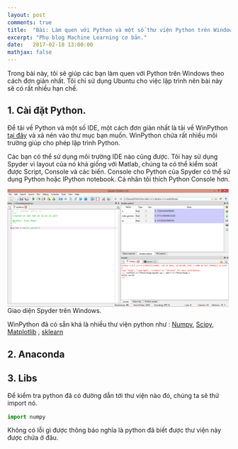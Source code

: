 ```yaml
---
layout: post
comments: true
title:  "Bài: Làm quen với Python và một số thư viện Python trên Windows"
excerpt: "Phụ blog Machine Learning cơ bản."
date:   2017-02-18 13:00:00
mathjax: false
---
```


Trong bài này, tôi sẽ giúp các bạn làm quen với Python trên Windows theo cách đơn giản nhất. 
Tôi chỉ sử dụng Ubuntu cho việc lập trình nên bài này sẽ có rất nhiều hạn chế.

## 1. Cài đặt Python.
Để tải về Python và một số IDE, một cách đơn giản nhất là tải về WinPython [tại đây](https://winpython.github.io/) và xả nén vào thư mục bạn muốn. WinPython chứa rất nhiều môi trường giúp cho phép lập trình Python.

Các bạn có thể sử dụng môi trường IDE nào cũng được. Tôi hay sử dụng Spyder vì layout của nó khá giống với Matlab, chúng ta có thể kiểm soát được Script, Console và các biến. Console cho Python của Spyder có thể sử dụng Python hoặc IPython notebook. Cá nhân tôi thích Python Console hơn.

<div class="imgcap">
<img src ="/assets/PythonWindows/spyder.PNG" width = "500" align = "center">
<div class="thecap"> Giao diện Spyder trên Windows. <br></div>
</div>

WinPython đã có sẵn khá là nhiều thư viện python như : [Numpy](http://www.numpy.org/), [Scipy](https://www.scipy.org/), [Matplotlib](http://matplotlib.org/) , [sklearn](http://scikit-learn.org/stable/)

## 2. Anaconda


## 3. Libs
Để kiểm tra python đã có đường dẫn tới thư viện nào đó, chúng ta sẽ thử import nó.
```python
import numpy
```
Không có lỗi gì được thông báo nghĩa là python đã biết được thư viện này được chứa ở đâu.
